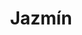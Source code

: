 ---
title: Jazmín
date: 
draft: false

# descripcion
description : Aros de plata 925

materials: Plata 925

color: Plateado

dimensions: 1,5cm largo

code: 01-20-0654

type: "Aros"

categories: []

price: $3.240,00

price_eftvo: $2.750,00

# Images
# first image will be shown in the product page
images:
  # - image: "images/path_to_image"
  # La ubicacion de las imagenes es imagenes/Aros/Aros.Solo Plata/01-20-0654-jazmin
  - image: "./images/aros/solo_plata/01-20-0654.JPG"
---